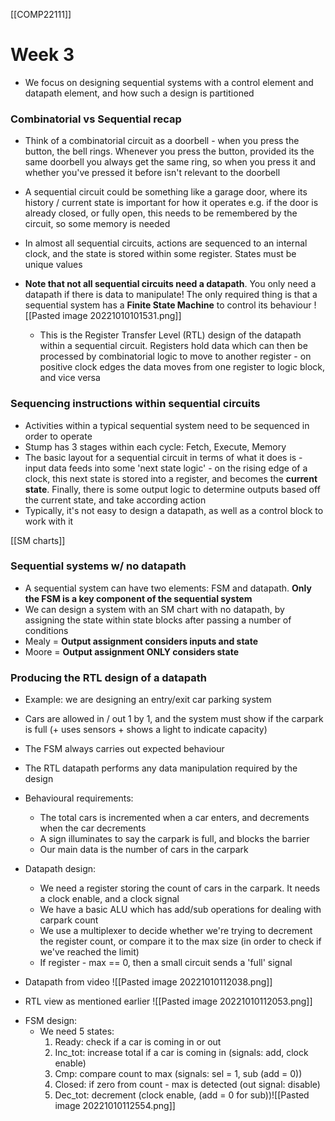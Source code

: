 
[[COMP22111]]
# Week 3
- We focus on designing sequential systems with a control element and datapath element, and how such a design is partitioned

### Combinatorial vs Sequential recap
- Think of a combinatorial circuit as a doorbell - when you press the button, the bell rings. Whenever you press the button, provided its the same doorbell you always get the same ring, so when you press it and whether you've pressed it before isn't relevant to the doorbell

- A sequential circuit could be something like a garage door, where its history / current state is important for how it operates e.g. if the door is already closed, or fully open, this needs to be remembered by the circuit, so some memory is needed
- In almost all sequential circuits, actions are sequenced to an internal clock, and the state is stored within some register. States must be unique values
- **Note that not all sequential circuits need a datapath**. You only need a datapath if there is data to manipulate! The only required thing is that a sequential system has a **Finite State Machine** to control its behaviour
  ![[Pasted image 20221010101531.png]]
  - This is the Register Transfer Level (RTL) design of the datapath within a sequential circuit. Registers hold data which can then be processed by combinatorial logic to move to another register - on positive clock edges the data moves from one register to logic block, and vice versa

### Sequencing instructions within sequential circuits
- Activities within a typical sequential system need to be sequenced in order to operate
- Stump has 3 stages within each cycle: Fetch, Execute, Memory
- The basic layout for a sequential circuit in terms of what it does is - input data feeds into some 'next state logic' - on the rising edge of a clock, this next state is stored into a register, and becomes the **current state**. Finally, there is some output logic to determine outputs based off the current state, and take according action
- Typically, it's not easy to design a datapath, as well as a control block to work with it

[[SM charts]]

### Sequential systems w/ no datapath
- A sequential system can have two elements: FSM and datapath. **Only the FSM is a key component of the sequential system**
- We can design a system with an SM chart with no datapath, by assigning the state within state blocks after passing a number of conditions
- Mealy = **Output assignment considers inputs and state**
- Moore = **Output assignment ONLY considers state**

### Producing the RTL design of a datapath
- Example: we are designing an entry/exit car parking system
- Cars are allowed in / out 1 by 1, and the system must show if the carpark is full (+ uses sensors + shows a light to indicate capacity)
- The FSM always carries out expected behaviour
- The RTL datapath performs any data manipulation required by the design

- Behavioural requirements:
	- The total cars is incremented when a car enters, and decrements when the car decrements
	- A sign illuminates to say the carpark is full, and blocks the barrier
	- Our main data is the number of cars in the carpark

- Datapath design:
	- We need a register storing the count of cars in the carpark. It needs a clock enable, and a clock signal
	- We have a basic ALU which has add/sub operations for dealing with carpark count
	- We use a multiplexer to decide whether we're trying to decrement the register count, or compare it to the max size (in order to check if we've reached the limit)
	- If register - max == 0, then a small circuit sends a 'full' signal
- Datapath from video
![[Pasted image 20221010112038.png]]
+ RTL view as mentioned earlier
![[Pasted image 20221010112053.png]]

- FSM design:
	- We need 5 states:
	  1. Ready: check if a car is coming in or out
	  2. Inc_tot: increase total if a car is coming in (signals: add, clock enable)
	  3. Cmp: compare count to max (signals: sel = 1, sub (add = 0))
	  4. Closed: if zero from count - max is detected (out signal: disable)
	  5. Dec_tot: decrement (clock enable, (add = 0 for sub))![[Pasted image 20221010112554.png]]